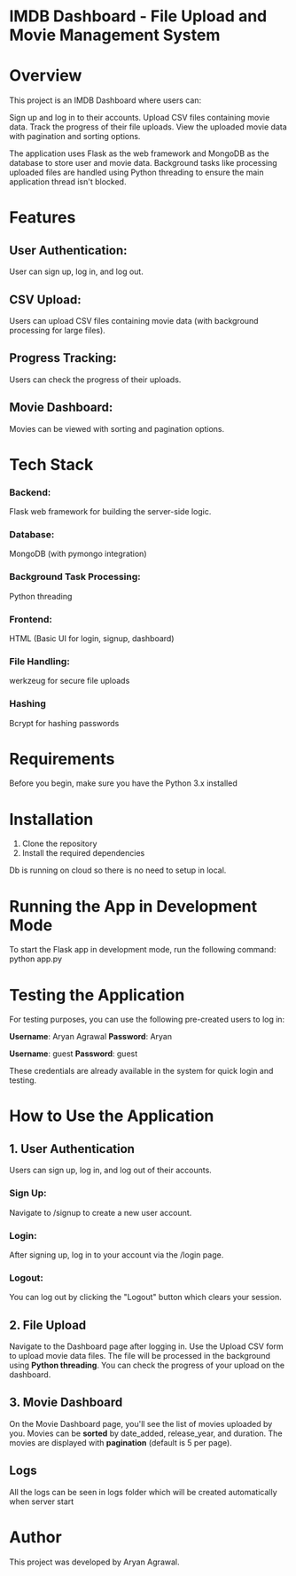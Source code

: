 # IMDB Dashboard - File Upload and Movie Management System

# Overview
This project is an IMDB Dashboard where users can:

Sign up and log in to their accounts.
Upload CSV files containing movie data.
Track the progress of their file uploads.
View the uploaded movie data with pagination and sorting options.

The application uses Flask as the web framework and MongoDB as the database to store user and movie data. Background tasks like processing uploaded files are handled using Python threading to ensure the main application thread isn't blocked.
 
# Features
## User Authentication: 
User can sign up, log in, and log out.
## CSV Upload: 
Users can upload CSV files containing movie data (with background processing for large files).
## Progress Tracking: 
Users can check the progress of their uploads.
## Movie Dashboard: 
Movies can be viewed with sorting and pagination options.

# Tech Stack
### Backend: 
Flask web framework for building the server-side logic.
### Database: 
MongoDB (with pymongo integration)
### Background Task Processing: 
Python threading
### Frontend: 
HTML (Basic UI for login, signup, dashboard)
### File Handling: 
werkzeug for secure file uploads 
### Hashing
Bcrypt for hashing passwords

# Requirements
Before you begin, make sure you have the Python 3.x installed

# Installation
1. Clone the repository
2. Install the required dependencies

Db is running on cloud so there is no need to setup in local.

# Running the App in Development Mode
To start the Flask app in development mode, run the following command:
python app.py

# Testing the Application
For testing purposes, you can use the following pre-created users to log in:

**Username**: Aryan Agrawal
**Password**: Aryan

**Username**: guest
**Password**: guest

These credentials are already available in the system for quick login and testing.

# How to Use the Application
## 1. User Authentication
Users can sign up, log in, and log out of their accounts.
### Sign Up: 
Navigate to /signup to create a new user account.
### Login: 
After signing up, log in to your account via the /login page.
### Logout: 
You can log out by clicking the "Logout" button which clears your session.

## 2. File Upload
Navigate to the Dashboard page after logging in.
Use the Upload CSV form to upload movie data files.
The file will be processed in the background using **Python threading**. You can check the progress of your upload on the dashboard.

## 3. Movie Dashboard
On the Movie Dashboard page, you'll see the list of movies uploaded by you.
Movies can be **sorted** by date_added, release_year, and duration.
The movies are displayed with **pagination** (default is 5 per page).

## Logs
All the logs can be seen in logs folder which will be created automatically when server start

# Author
This project was developed by Aryan Agrawal.
